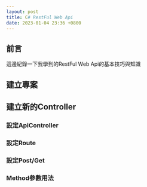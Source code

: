```yaml
---
layout: post
title: C# RestFul Web Api
date: 2023-01-04 23:36 +0800
---
```

## 前言
<p>這邊紀錄一下我學到的RestFul Web Api的基本技巧與知識</p>

## 建立專案

## 建立新的Controller
### 設定ApiController
### 設定Route
### 設定Post/Get

### Method參數用法
